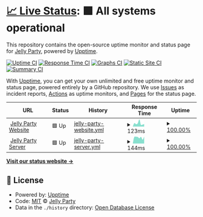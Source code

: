 # [📈 Live Status](https://status.jelly-party.com): <!--live status--> **🟩 All systems operational**

This repository contains the open-source uptime monitor and status page for [Jelly Party](https://www.jelly-party.com/), powered by [Upptime](https://github.com/upptime/upptime).

[![Uptime CI](https://github.com/Jelly-Party/jelly-party-status/workflows/Uptime%20CI/badge.svg)](https://github.com/upptime/upptime/actions?query=workflow%3A%22Uptime+CI%22)
[![Response Time CI](https://github.com/Jelly-Party/jelly-party-status/workflows/Response%20Time%20CI/badge.svg)](https://github.com/upptime/upptime/actions?query=workflow%3A%22Response+Time+CI%22)
[![Graphs CI](https://github.com/Jelly-Party/jelly-party-status/workflows/Graphs%20CI/badge.svg)](https://github.com/upptime/upptime/actions?query=workflow%3A%22Graphs+CI%22)
[![Static Site CI](https://github.com/Jelly-Party/jelly-party-status/workflows/Static%20Site%20CI/badge.svg)](https://github.com/upptime/upptime/actions?query=workflow%3A%22Static+Site+CI%22)
[![Summary CI](https://github.com/Jelly-Party/jelly-party-status/workflows/Summary%20CI/badge.svg)](https://github.com/upptime/upptime/actions?query=workflow%3A%22Summary+CI%22)

With [Upptime](https://upptime.js.org), you can get your own unlimited and free uptime monitor and status page, powered entirely by a GitHub repository. We use [Issues](https://github.com/Jelly-Party/jelly-party-status/issues) as incident reports, [Actions](https://github.com/Jelly-Party/jelly-party-status/actions) as uptime monitors, and [Pages](https://status.jelly-party.com) for the status page.

<!--start: status pages-->
<!-- This summary is generated by Upptime (https://github.com/upptime/upptime) -->
<!-- Do not edit this manually, your changes will be overwritten -->
<!-- prettier-ignore -->
| URL | Status | History | Response Time | Uptime |
| --- | ------ | ------- | ------------- | ------ |
| <img alt="" src="https://favicons.githubusercontent.com/www.jelly-party.com" height="13"> [Jelly Party Website](https://www.jelly-party.com/) | 🟩 Up | [jelly-party-website.yml](https://github.com/Jelly-Party/jelly-party-status/commits/HEAD/history/jelly-party-website.yml) | <details><summary><img alt="Response time graph" src="./graphs/jelly-party-website/response-time-week.png" height="20"> 123ms</summary><br><a href="https://status.jelly-party.com/history/jelly-party-website"><img alt="Response time 173" src="https://img.shields.io/endpoint?url=https%3A%2F%2Fraw.githubusercontent.com%2FJelly-Party%2Fjelly-party-status%2FHEAD%2Fapi%2Fjelly-party-website%2Fresponse-time.json"></a><br><a href="https://status.jelly-party.com/history/jelly-party-website"><img alt="24-hour response time 99" src="https://img.shields.io/endpoint?url=https%3A%2F%2Fraw.githubusercontent.com%2FJelly-Party%2Fjelly-party-status%2FHEAD%2Fapi%2Fjelly-party-website%2Fresponse-time-day.json"></a><br><a href="https://status.jelly-party.com/history/jelly-party-website"><img alt="7-day response time 123" src="https://img.shields.io/endpoint?url=https%3A%2F%2Fraw.githubusercontent.com%2FJelly-Party%2Fjelly-party-status%2FHEAD%2Fapi%2Fjelly-party-website%2Fresponse-time-week.json"></a><br><a href="https://status.jelly-party.com/history/jelly-party-website"><img alt="30-day response time 169" src="https://img.shields.io/endpoint?url=https%3A%2F%2Fraw.githubusercontent.com%2FJelly-Party%2Fjelly-party-status%2FHEAD%2Fapi%2Fjelly-party-website%2Fresponse-time-month.json"></a><br><a href="https://status.jelly-party.com/history/jelly-party-website"><img alt="1-year response time 173" src="https://img.shields.io/endpoint?url=https%3A%2F%2Fraw.githubusercontent.com%2FJelly-Party%2Fjelly-party-status%2FHEAD%2Fapi%2Fjelly-party-website%2Fresponse-time-year.json"></a></details> | <details><summary><a href="https://status.jelly-party.com/history/jelly-party-website">100.00%</a></summary><a href="https://status.jelly-party.com/history/jelly-party-website"><img alt="All-time uptime 100.00%" src="https://img.shields.io/endpoint?url=https%3A%2F%2Fraw.githubusercontent.com%2FJelly-Party%2Fjelly-party-status%2FHEAD%2Fapi%2Fjelly-party-website%2Fuptime.json"></a><br><a href="https://status.jelly-party.com/history/jelly-party-website"><img alt="24-hour uptime 100.00%" src="https://img.shields.io/endpoint?url=https%3A%2F%2Fraw.githubusercontent.com%2FJelly-Party%2Fjelly-party-status%2FHEAD%2Fapi%2Fjelly-party-website%2Fuptime-day.json"></a><br><a href="https://status.jelly-party.com/history/jelly-party-website"><img alt="7-day uptime 100.00%" src="https://img.shields.io/endpoint?url=https%3A%2F%2Fraw.githubusercontent.com%2FJelly-Party%2Fjelly-party-status%2FHEAD%2Fapi%2Fjelly-party-website%2Fuptime-week.json"></a><br><a href="https://status.jelly-party.com/history/jelly-party-website"><img alt="30-day uptime 100.00%" src="https://img.shields.io/endpoint?url=https%3A%2F%2Fraw.githubusercontent.com%2FJelly-Party%2Fjelly-party-status%2FHEAD%2Fapi%2Fjelly-party-website%2Fuptime-month.json"></a><br><a href="https://status.jelly-party.com/history/jelly-party-website"><img alt="1-year uptime 100.00%" src="https://img.shields.io/endpoint?url=https%3A%2F%2Fraw.githubusercontent.com%2FJelly-Party%2Fjelly-party-status%2FHEAD%2Fapi%2Fjelly-party-website%2Fuptime-year.json"></a></details>
| <img alt="" src="https://favicons.githubusercontent.com/null" height="13"> [Jelly Party Server](ws.jelly-party.com) | 🟩 Up | [jelly-party-server.yml](https://github.com/Jelly-Party/jelly-party-status/commits/HEAD/history/jelly-party-server.yml) | <details><summary><img alt="Response time graph" src="./graphs/jelly-party-server/response-time-week.png" height="20"> 144ms</summary><br><a href="https://status.jelly-party.com/history/jelly-party-server"><img alt="Response time 136" src="https://img.shields.io/endpoint?url=https%3A%2F%2Fraw.githubusercontent.com%2FJelly-Party%2Fjelly-party-status%2FHEAD%2Fapi%2Fjelly-party-server%2Fresponse-time.json"></a><br><a href="https://status.jelly-party.com/history/jelly-party-server"><img alt="24-hour response time 161" src="https://img.shields.io/endpoint?url=https%3A%2F%2Fraw.githubusercontent.com%2FJelly-Party%2Fjelly-party-status%2FHEAD%2Fapi%2Fjelly-party-server%2Fresponse-time-day.json"></a><br><a href="https://status.jelly-party.com/history/jelly-party-server"><img alt="7-day response time 144" src="https://img.shields.io/endpoint?url=https%3A%2F%2Fraw.githubusercontent.com%2FJelly-Party%2Fjelly-party-status%2FHEAD%2Fapi%2Fjelly-party-server%2Fresponse-time-week.json"></a><br><a href="https://status.jelly-party.com/history/jelly-party-server"><img alt="30-day response time 134" src="https://img.shields.io/endpoint?url=https%3A%2F%2Fraw.githubusercontent.com%2FJelly-Party%2Fjelly-party-status%2FHEAD%2Fapi%2Fjelly-party-server%2Fresponse-time-month.json"></a><br><a href="https://status.jelly-party.com/history/jelly-party-server"><img alt="1-year response time 136" src="https://img.shields.io/endpoint?url=https%3A%2F%2Fraw.githubusercontent.com%2FJelly-Party%2Fjelly-party-status%2FHEAD%2Fapi%2Fjelly-party-server%2Fresponse-time-year.json"></a></details> | <details><summary><a href="https://status.jelly-party.com/history/jelly-party-server">100.00%</a></summary><a href="https://status.jelly-party.com/history/jelly-party-server"><img alt="All-time uptime 100.00%" src="https://img.shields.io/endpoint?url=https%3A%2F%2Fraw.githubusercontent.com%2FJelly-Party%2Fjelly-party-status%2FHEAD%2Fapi%2Fjelly-party-server%2Fuptime.json"></a><br><a href="https://status.jelly-party.com/history/jelly-party-server"><img alt="24-hour uptime 100.00%" src="https://img.shields.io/endpoint?url=https%3A%2F%2Fraw.githubusercontent.com%2FJelly-Party%2Fjelly-party-status%2FHEAD%2Fapi%2Fjelly-party-server%2Fuptime-day.json"></a><br><a href="https://status.jelly-party.com/history/jelly-party-server"><img alt="7-day uptime 100.00%" src="https://img.shields.io/endpoint?url=https%3A%2F%2Fraw.githubusercontent.com%2FJelly-Party%2Fjelly-party-status%2FHEAD%2Fapi%2Fjelly-party-server%2Fuptime-week.json"></a><br><a href="https://status.jelly-party.com/history/jelly-party-server"><img alt="30-day uptime 100.00%" src="https://img.shields.io/endpoint?url=https%3A%2F%2Fraw.githubusercontent.com%2FJelly-Party%2Fjelly-party-status%2FHEAD%2Fapi%2Fjelly-party-server%2Fuptime-month.json"></a><br><a href="https://status.jelly-party.com/history/jelly-party-server"><img alt="1-year uptime 100.00%" src="https://img.shields.io/endpoint?url=https%3A%2F%2Fraw.githubusercontent.com%2FJelly-Party%2Fjelly-party-status%2FHEAD%2Fapi%2Fjelly-party-server%2Fuptime-year.json"></a></details>

<!--end: status pages-->

[**Visit our status website →**](https://status.jelly-party.com)

## 📄 License

- Powered by: [Upptime](https://github.com/upptime/upptime)
- Code: [MIT](./LICENSE) © [Jelly Party](https://www.jelly-party.com/)
- Data in the `./history` directory: [Open Database License](https://opendatacommons.org/licenses/odbl/1-0/)

